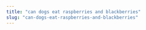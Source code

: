 ```yaml
---
title: "can dogs eat raspberries and blackberries"
slug: "can-dogs-eat-raspberries-and-blackberries"
---
```


